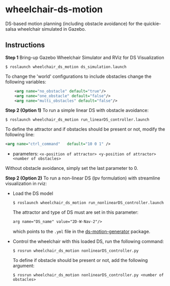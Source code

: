 # wheelchair-ds-motion
DS-based motion planning (including obstacle avoidance) for the quickie-salsa wheelchair simulated in Gazebo.

## Instructions
**Step 1** Bring-up Gazebo Wheelchair Simulator and RViz for DS Visualization  
```
$ roslaunch wheelchair_ds_motion ds_simulation.launch
```
To change the 'world' configurations to include obstacles change the following variables:
```xml
	<arg name="no_obstacle" default="true"/>
	<arg name="one_obstacle" default="false"/>
	<arg name="multi_obstacles" default="false"/>
```

**Step 2 (Option 1)** To run a simple linear DS with obstacle avoidance:
```
$ roslaunch wheelchair_ds_motion run_linearDS_controller.launch 
```
To define the attractor and if obstacles should be present or not, modify the following line:
```xml
<arg name="ctrl_command"   default="10 0 1" />
```
- parameters: ``<x-position of attractor> <y-position of attractor> <number of obstacles> ``

Without obstacle avoidance, simply set the last parameter to 0.
  

**Step 2 (Option 2)** To run a non-linear DS (lpv formulation) with streamline visualization in rviz:
- Load the DS model
	```
	$ roslaunch wheelchair_ds_motion run_nonlinearDS_controller.launch 
	```
	The attractor and type of DS must are set in this parameter:
	```xml
	arg name="DS_name" value="2D-W-Nav-2"/>
	```
	which points to the ``.yml`` file in the [ds-motion-generator](https://github.com/epfl-lasa/ds_motion_generator) package.

- Control the wheelchair with this loaded DS, run the following command:
	```
	$ rosrun wheelchair_ds_motion nonlinearDS_controller.py
	```
	To define if obstacle should be present or not, add the following argument:
	```
	$ rosrun wheelchair_ds_motion nonlinearDS_controller.py <number of obstacles> 
	```

